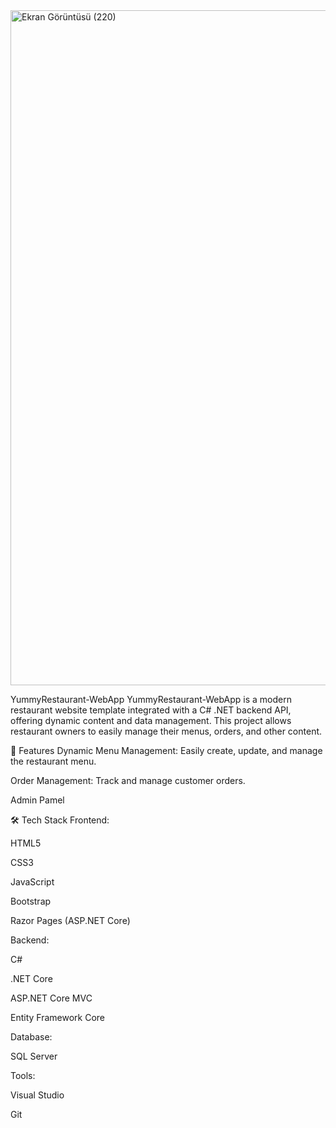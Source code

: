 <img width="1920" height="1080" alt="Ekran Görüntüsü (220)" src="https://github.com/user-attachments/assets/bf82bc53-26b4-4919-856d-fb5e8f49513c" />

YummyRestaurant-WebApp
YummyRestaurant-WebApp is a modern restaurant website template integrated with a C# .NET backend API, offering dynamic content and data management. This project allows restaurant owners to easily manage their menus, orders, and other content.

🚀 Features
Dynamic Menu Management: Easily create, update, and manage the restaurant menu.

Order Management: Track and manage customer orders.

Admin Pamel

🛠 Tech Stack
Frontend:

HTML5

CSS3

JavaScript

Bootstrap

Razor Pages (ASP.NET Core)

Backend:

C#

.NET Core

ASP.NET Core MVC

Entity Framework Core

Database:

SQL Server

Tools:

Visual Studio

Git
